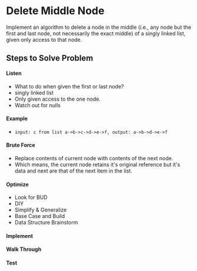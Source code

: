 # Delete Middle Node

Implement an algorithm to delete a node in the middle (i.e., any node but the first and last node, not necessarily the
exact middle) of a singly linked list, given only access to that node.

## Steps to Solve Problem
#### Listen
- What to do when given the first or last node?
- singly linked list
- Only given access to the one node. 
- Watch out for nulls

#### Example
- `input: c from list a->b->c->d->e->f, output: a->b->d->e->f`

#### Brute Force
- Replace contents of current node with contents of the next node.
 - Which means, the current node retains it's original reference but it's data and next are that of the next item in the list.
 
#### Optimize
- Look for BUD
- DIY
- Simplify & Generalize
- Base Case and Build
- Data Structure Brainstorm

#### Implement
#### Walk Through
#### Test
